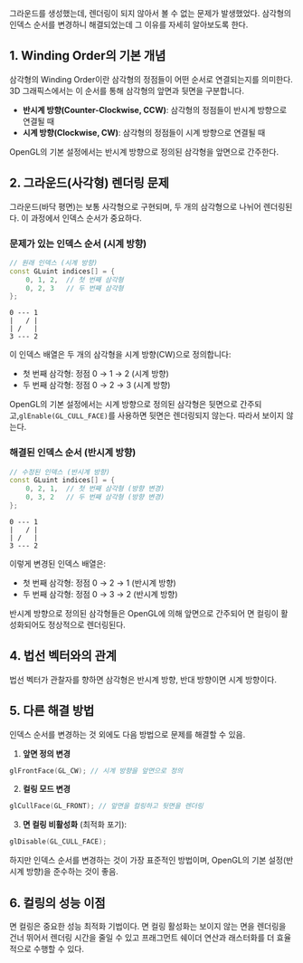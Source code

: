 
그라운드를 생성했는데, 렌더링이 되지 않아서 볼 수 없는 문제가 발생했었다. 삼각형의 인덱스 순서를 변경하니 해결되었는데 그 이유를 자세히 알아보도록 한다.

## 1. Winding Order의 기본 개념

삼각형의 Winding Order이란 삼각형의 정점들이 어떤 순서로 연결되는지를 의미한다. 3D 그래픽스에서는 이 순서를 통해 삼각형의 앞면과 뒷면을 구분합니다.

- **반시계 방향(Counter-Clockwise, CCW)**: 삼각형의 정점들이 반시계 방향으로 연결될 때
- **시계 방향(Clockwise, CW)**: 삼각형의 정점들이 시계 방향으로 연결될 때

OpenGL의 기본 설정에서는 반시계 방향으로 정의된 삼각형을 앞면으로 간주한다.

## 2. 그라운드(사각형) 렌더링 문제

그라운드(바닥 평면)는 보통 사각형으로 구현되며, 두 개의 삼각형으로 나뉘어 렌더링된다. 이 과정에서 인덱스 순서가 중요하다.

### 문제가 있는 인덱스 순서 (시계 방향)

```cpp
// 원래 인덱스 (시계 방향)
const GLuint indices[] = {
    0, 1, 2,  // 첫 번째 삼각형
    0, 2, 3   // 두 번째 삼각형
};
```

```
0 --- 1
|   / |
| /   |
3 --- 2
```

이 인덱스 배열은 두 개의 삼각형을 시계 방향(CW)으로 정의합니다:
- 첫 번째 삼각형: 정점 0 → 1 → 2 (시계 방향)
- 두 번째 삼각형: 정점 0 → 2 → 3 (시계 방향)

OpenGL의 기본 설정에서는 시계 방향으로 정의된 삼각형은 뒷면으로 간주되고,`glEnable(GL_CULL_FACE)`를 사용하면 뒷면은 렌더링되지 않는다. 따라서 보이지 않는다.

### 해결된 인덱스 순서 (반시계 방향)

```cpp
// 수정된 인덱스 (반시계 방향)
const GLuint indices[] = {
    0, 2, 1,  // 첫 번째 삼각형 (방향 변경)
    0, 3, 2   // 두 번째 삼각형 (방향 변경)
};
```

```
0 --- 1
|   / |
| /   |
3 --- 2
```

이렇게 변경된 인덱스 배열은:
- 첫 번째 삼각형: 정점 0 → 2 → 1 (반시계 방향)
- 두 번째 삼각형: 정점 0 → 3 → 2 (반시계 방향)

반시계 방향으로 정의된 삼각형들은 OpenGL에 의해 앞면으로 간주되어 면 컬링이 활성화되어도 정상적으로 렌더링된다.

## 4. 법선 벡터와의 관계

법선 벡터가 관찰자를 향하면 삼각형은 반시계 방향, 반대 방향이면 시계 방향이다.

## 5. 다른 해결 방법

인덱스 순서를 변경하는 것 외에도 다음 방법으로 문제를 해결할 수 있음.

1. **앞면 정의 변경**
```cpp
glFrontFace(GL_CW); // 시계 방향을 앞면으로 정의
```

2. **컬링 모드 변경**
```cpp
glCullFace(GL_FRONT); // 앞면을 컬링하고 뒷면을 렌더링
```

3. **면 컬링 비활성화** (최적화 포기):
```cpp
glDisable(GL_CULL_FACE);
```

하지만 인덱스 순서를 변경하는 것이 가장 표준적인 방법이며, OpenGL의 기본 설정(반시계 방향)을 준수하는 것이 좋음.

## 6. 컬링의 성능 이점

면 컬링은 중요한 성능 최적화 기법이다. 면 컬링 활성화는 보이지 않는 면을 렌더링을 건너 뛰어서 렌더링 시간을 줄일 수 있고 프래그먼트 쉐이더 연산과 래스터화를 더 효율적으로 수행할 수 있다.
